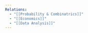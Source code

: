 ```yaml
---
Relations:
  - "[[Probability & Combinatrics]]"
  - "[[Economics]]"
  - "[[Data Analysis]]"
---
```

